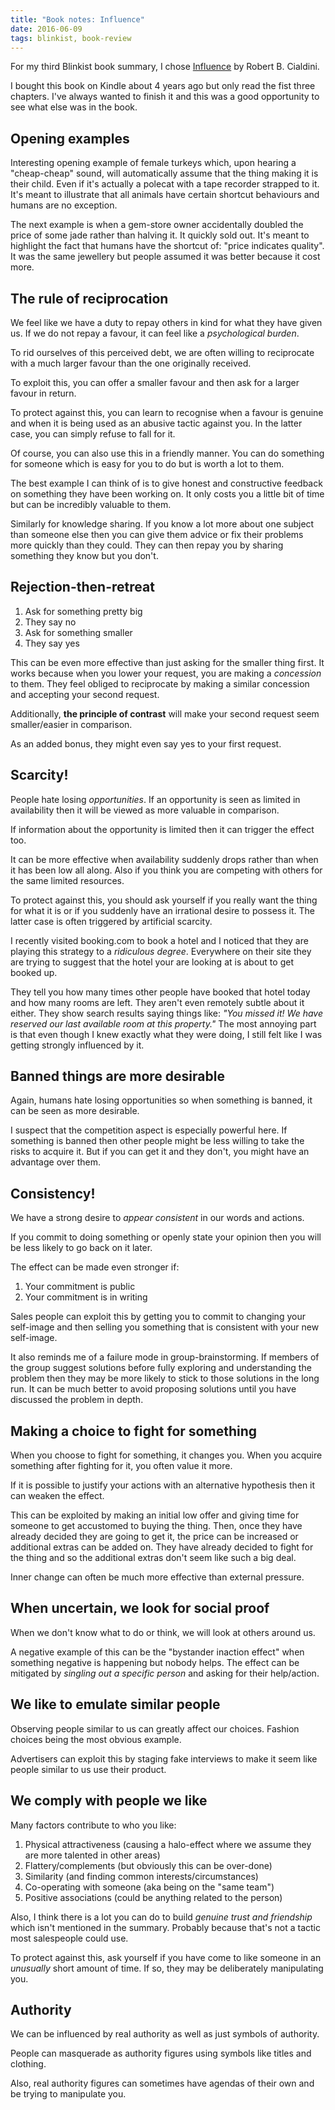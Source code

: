 ```yaml
---
title: "Book notes: Influence"
date: 2016-06-09
tags: blinkist, book-review
---
```


For my third Blinkist book summary, I chose [Influence](https://www.blinkist.com/en/books/influence-en.html) by Robert B. Cialdini. 

I bought this book on Kindle about 4 years ago but only read the fist three chapters. I've always wanted to finish it and this was a good opportunity to see what else was in the book.

<!--more-->

## Opening examples

Interesting opening example of female turkeys which, upon hearing a "cheap-cheap" sound, will automatically assume that the thing making it is their child. Even if it's actually a polecat with a tape recorder strapped to it. It's meant to illustrate that all animals have certain shortcut behaviours and humans are no exception.

The next example is when a gem-store owner accidentally doubled the price of some jade rather than halving it. It quickly sold out. It's meant to highlight the fact that humans have the shortcut of: "price indicates quality". It was the same jewellery but people assumed it was better because it cost more.

## The rule of reciprocation

We feel like we have a duty to repay others in kind for what they have given us. If we do not repay a favour, it can feel like a *psychological burden*. 

To rid ourselves of this perceived debt, we are often willing to reciprocate with a much larger favour than the one originally received. 

To exploit this, you can offer a smaller favour and then ask for a larger favour in return. 

To protect against this, you can learn to recognise when a favour is genuine and when it is being used as an abusive tactic against you. In the latter case, you can simply refuse to fall for it.

Of course, you can also use this in a friendly manner. You can do something for someone which is easy for you to do but is worth a lot to them. 

The best example I can think of is to give honest and constructive feedback on something they have been working on. It only costs you a little bit of time but can be incredibly valuable to them. 

Similarly for knowledge sharing. If you know a lot more about one subject than someone else then you can give them advice or fix their problems more quickly than they could. They can then repay you by sharing something they know but you don't. 

## Rejection-then-retreat

1. Ask for something pretty big
2. They say no
3. Ask for something smaller
4. They say yes

This can be even more effective than just asking for the smaller thing first. It works because when you lower your request, you are making a *concession* to them. They feel obliged to reciprocate by making a similar concession and accepting your second request.

Additionally, **the principle of contrast** will make your second request seem smaller/easier in comparison.

As an added bonus, they might even say yes to your first request.

## Scarcity!

People hate losing *opportunities*. If an opportunity is seen as limited in availability then it will be viewed as more valuable in comparison.

If information about the opportunity is limited then it can trigger the effect too.

It can be more effective when availability suddenly drops rather than when it has been low all along. Also if you think you are competing with others for the same limited resources.

To protect against this, you should ask yourself if you really want the thing for what it is or if you suddenly have an irrational desire to possess it. The latter case is often triggered by artificial scarcity.

I recently visited booking.com to book a hotel and I noticed that they are playing this strategy to a *ridiculous degree*. Everywhere on their site they are trying to suggest that the hotel your are looking at is about to get booked up.

They tell you how many times other people have booked that hotel today and how many rooms are left. They aren't even remotely subtle about it either. They show search results saying things like: *"You missed it! We have reserved our last available room at this property."* The most annoying part is that even though I knew exactly what they were doing, I still felt like I was getting strongly influenced by it.

## Banned things are more desirable

Again, humans hate losing opportunities so when something is banned, it can be seen as more desirable.

I suspect that the competition aspect is especially powerful here. If something is banned then other people might be less willing to take the risks to acquire it. But if you can get it and they don't, you might have an advantage over them.

## Consistency!

We have a strong desire to *appear consistent* in our words and actions. 

If you commit to doing something or openly state your opinion then you will be less likely to go back on it later.

The effect can be made even stronger if:

1. Your commitment is public
2. Your commitment is in writing

Sales people can exploit this by getting you to commit to changing your self-image and then selling you something that is consistent with your new self-image.

It also reminds me of a failure mode in group-brainstorming. If members of the group suggest solutions before fully exploring and understanding the problem then they may be more likely to stick to those solutions in the long run. It can be much better to avoid proposing solutions until you have discussed the problem in depth.

## Making a choice to fight for something

When you choose to fight for something, it changes you. When you acquire something after fighting for it, you often value it more. 

If it is possible to justify your actions with an alternative hypothesis then it can weaken the effect.

This can be exploited by making an initial low offer and giving time for someone to get accustomed to buying the thing. Then, once they have already decided they are going to get it, the price can be increased or additional extras can be added on. They have already decided to fight for the thing and so the additional extras don't seem like such a big deal. 

Inner change can often be much more effective than external pressure. 

## When uncertain, we look for social proof

When we don't know what to do or think, we will look at others around us. 

A negative example of this can be the "bystander inaction effect" when something negative is happening but nobody helps. The effect can be mitigated by *singling out a specific person* and asking for their help/action. 

## We like to emulate similar people

Observing people similar to us can greatly affect our choices. Fashion choices being the most obvious example.

Advertisers can exploit this by staging fake interviews to make it seem like people similar to us use their product.

## We comply with people we like

Many factors contribute to who you like:

1. Physical attractiveness (causing a halo-effect where we assume they are more talented in other areas)
2. Flattery/complements (but obviously this can be over-done)
3. Similarity (and finding common interests/circumstances)
4. Co-operating with someone (aka being on the "same team")
5. Positive associations (could be anything related to the person)

Also, I think there is a lot you can do to build *genuine trust and friendship* which isn't mentioned in the summary. Probably because that's not a tactic most salespeople could use.

To protect against this, ask yourself if you have come to like someone in an *unusually* short amount of time. If so, they may be deliberately manipulating you.

## Authority

We can be influenced by real authority as well as just symbols of authority.

People can masquerade as authority figures using symbols like titles and clothing.

Also, real authority figures can sometimes have agendas of their own and be trying to manipulate you. 
